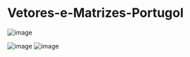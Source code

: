 # Vetores-e-Matrizes-Portugol

![image](https://user-images.githubusercontent.com/111596218/236978181-bf679e05-3d38-424e-80aa-359ee7861c00.png)

![image](https://user-images.githubusercontent.com/111596218/236978229-57081997-df55-4fc1-a638-532d38b059a3.png)
![image](https://user-images.githubusercontent.com/111596218/236978260-233f0dbf-e007-4e52-8ce5-6e967b8a7fb7.png)
